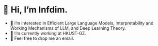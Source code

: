 # 👋 Hi, I’m Infdim.


- 👀 I’m interested in Efficient Large Language Models, Interpretability and Working Mechanisms of LLM, and Deep Learning Theory.
- 🌱 I’m currently working at HKUST-GZ.
- 💞️ Feel free to drop me an email.

<!--
- 📫 How to reach me ...
- 😄 Pronouns: ...
- ⚡ Fun fact: ...
-->

<!---
lqinfdim/lqinfdim is a ✨ special ✨ repository because its `README.md` (this file) appears on your GitHub profile.
You can click the Preview link to take a look at your changes.
--->
